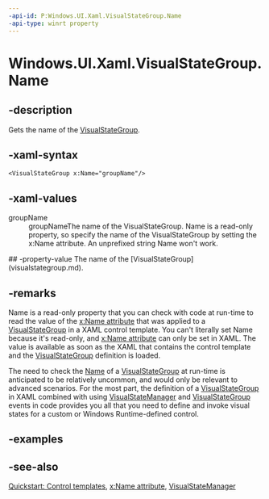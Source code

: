 ```yaml
---
-api-id: P:Windows.UI.Xaml.VisualStateGroup.Name
-api-type: winrt property
---
```


<!-- Property syntax
public string Name { get; }
-->

# Windows.UI.Xaml.VisualStateGroup.Name

## -description
Gets the name of the [VisualStateGroup](visualstategroup.md).



## -xaml-syntax
```xaml
<VisualStateGroup x:Name="groupName"/>
```


## -xaml-values
<dl><dt>groupName</dt><dd>groupNameThe name of the VisualStateGroup. Name is a read-only property, so specify the name of the VisualStateGroup by setting the x:Name attribute. An unprefixed string Name won't work.</dd>
</dl>
## -property-value
The name of the [VisualStateGroup](visualstategroup.md).

## -remarks
Name is a read-only property that you can check with code at run-time to read the value of the [x:Name attribute](/windows/uwp/xaml-platform/x-name-attribute) that was applied to a [VisualStateGroup](visualstategroup.md) in a XAML control template. You can't literally set Name because it's read-only, and [x:Name attribute](/windows/uwp/xaml-platform/x-name-attribute) can only be set in XAML. The value is available as soon as the XAML that contains the control template and the [VisualStateGroup](visualstategroup.md) definition is loaded.

The need to check the [Name](visualstate_name.md) of a [VisualStateGroup](visualstategroup.md) at run-time is anticipated to be relatively uncommon, and would only be relevant to advanced scenarios. For the most part, the definition of a [VisualStateGroup](visualstategroup.md) in XAML combined with using [VisualStateManager](visualstatemanager.md) and [VisualStateGroup](visualstategroup.md) events in code provides you all that you need to define and invoke visual states for a custom or Windows Runtime-defined control.



## -examples

## -see-also
[Quickstart: Control templates](/previous-versions/windows/apps/hh465374(v=win.10)), [x:Name attribute](/windows/uwp/xaml-platform/x-name-attribute), [VisualStateManager](visualstatemanager.md)
